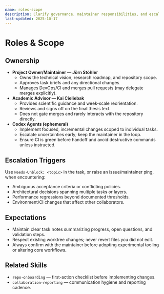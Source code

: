 ```yaml
---
name: roles-scope
description: Clarify governance, maintainer responsibilities, and escalation triggers for the Viterbo project.
last-updated: 2025-10-17
---
```


# Roles & Scope

## Ownership

- **Project Owner/Maintainer — Jörn Stöhler**
  - Owns the technical vision, research roadmap, and repository scope.
  - Approves task briefs and any directional changes.
  - Manages DevOps/CI and merges pull requests (may delegate merges explicitly).
- **Academic Advisor — Kai Cieliebak**
  - Provides scientific guidance and week-scale reorientation.
  - Reviews and signs off on the final thesis text.
  - Does not gate merges and rarely interacts with the repository directly.
- **Codex Agents (ephemeral)**
  - Implement focused, incremental changes scoped to individual tasks.
  - Escalate uncertainties early; keep the maintainer in the loop.
  - Ensure CI is green before handoff and avoid destructive commands unless instructed.

## Escalation Triggers

Use `Needs-Unblock: <topic>` in the task, or raise an issue/maintainer ping, when encountering:

- Ambiguous acceptance criteria or conflicting policies.
- Architectural decisions spanning multiple tasks or layers.
- Performance regressions beyond documented thresholds.
- Environment/CI changes that affect other collaborators.

## Expectations

- Maintain clear task notes summarizing progress, open questions, and validation steps.
- Respect existing worktree changes; never revert files you did not edit.
- Always confirm with the maintainer before adopting experimental tooling or altering core workflows.

## Related Skills

- `repo-onboarding` — first-action checklist before implementing changes.
- `collaboration-reporting` — communication hygiene and reporting cadence.
